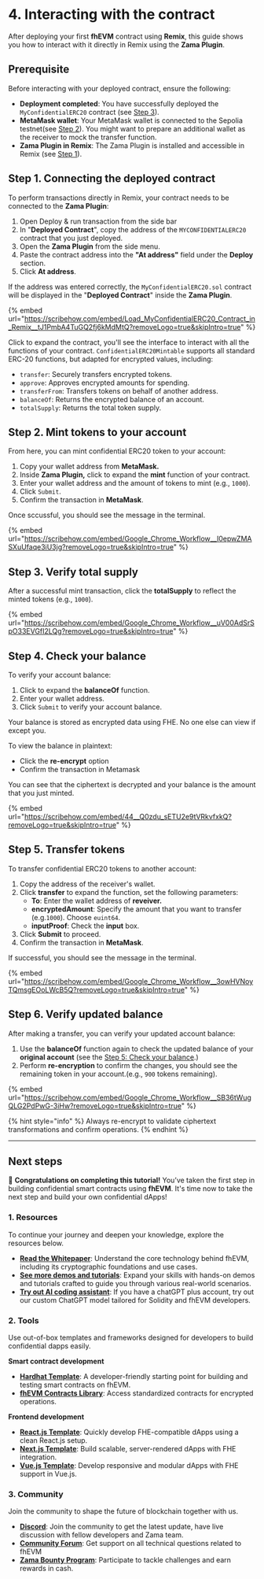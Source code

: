 # 4. Interacting with the contract

After deploying your first **fhEVM** contract using **Remix**, this guide shows you how to interact with it directly in Remix using the **Zama Plugin**.

## Prerequisite

Before interacting with your deployed contract, ensure the following:

- **Deployment completed**: You have successfully deployed the `MyConfidentialERC20` contract (see [Step 3](deploying_cerc20.md)).
- **MetaMask wallet**: Your MetaMask wallet is connected to the Sepolia testnet(see [Step 2](connect_wallet.md)). You might want to prepare an additional wallet as the receiver to mock the transfer function.
- **Zama Plugin in Remix**: The Zama Plugin is installed and accessible in Remix (see [Step 1](remix.md)).

## Step 1. Connecting the deployed contract

To perform transactions directly in Remix, your contract needs to be connected to the **Zama Plugin**:

1. Open Deploy & run transaction from the side bar
2. In "**Deployed Contract**", copy the address of the `MYCONFIDENTIALERC20` contract that you just deployed.
3. Open the **Zama Plugin** from the side menu.
4. Paste the contract address into the **"At address"** field under the **Deploy** section.
5. Click **At address**.

If the address was entered correctly, the `MyConfidentialERC20.sol` contract will be displayed in the "**Deployed Contract**" inside the **Zama Plugin**.

{% embed url="https://scribehow.com/embed/Load_MyConfidentialERC20_Contract_in_Remix__tJ1PmbA4TuGQ2fj6kMdMtQ?removeLogo=true&skipIntro=true" %}

Click to expand the contract, you'll see the interface to interact with all the functions of your contract. `ConfidentialERC20Mintable` supports all standard ERC-20 functions, but adapted for encrypted values, including:

- `transfer`: Securely transfers encrypted tokens.
- `approve`: Approves encrypted amounts for spending.
- `transferFrom`: Transfers tokens on behalf of another address.
- `balanceOf`: Returns the encrypted balance of an account.
- `totalSupply`: Returns the total token supply.

## Step 2. Mint tokens to your account

From here, you can mint confidential ERC20 token to your account:

1. Copy your wallet address from **MetaMask.**
2. Inside **Zama Plugin,** click to expand the **mint** function of your contract.
3. Enter your wallet address and the amount of tokens to mint (e.g., `1000`).
4. Click `Submit`.
5. Confirm the transaction in **MetaMask**.

Once sccussful, you should see the message in the terminal.

{% embed url="https://scribehow.com/embed/Google_Chrome_Workflow__I0epwZMASXuUfaqe3iU3jg?removeLogo=true&skipIntro=true" %}

## Step 3. Verify total supply

After a successful mint transaction, click the **totalSupply** to reflect the minted tokens (e.g., `1000`).

{% embed url="https://scribehow.com/embed/Google_Chrome_Workflow__uV00AdSrSpO33EVGfI2LQg?removeLogo=true&skipIntro=true" %}

## Step 4. Check your balance

To verify your account balance:

1. Click to expand the **balanceOf** function.
2. Enter your wallet address.
3. Click `Submit` to verify your account balance.

Your balance is stored as encrypted data using FHE. No one else can view if except you.

To view the balance in plaintext:

- Click the **re-encrypt** option
- Confirm the transaction in Metamask

You can see that the ciphertext is decrypted and your balance is the amount that you just minted.

{% embed url="https://scribehow.com/embed/44__Q0zdu_sETU2e9tVRkvfxkQ?removeLogo=true&skipIntro=true" %}

## Step 5. Transfer tokens

To transfer confidential ERC20 tokens to another account:

1. Copy the address of the receiver's wallet.
2. Click **transfer** to expand the function, set the following parameters:
   - **To**: Enter the wallet address of **reveiver.**
   - **encryptedAmount**: Specify the amount that you want to transfer (e.g.`1000`). Choose `euint64`.
   - **inputProof**: Check the **input** box.
3. Click **Submit** to proceed.
4. Confirm the transaction in **MetaMask**.

If successful, you should see the message in the terminal.

{% embed url="https://scribehow.com/embed/Google_Chrome_Workflow__3owHVNoyTQmsgEOoLWcB5Q?removeLogo=true&skipIntro=true" %}

## Step 6. Verify updated balance

After making a transfer, you can verify your updated account balance:

1. Use the **balanceOf** function again to check the updated balance of your **original account** (see the [Step 5: Check your balance](interact.md#5-check-your-balance).)
2. Perform **re-encryption** to confirm the changes, you should see the remaining token in your account.(e.g., `900` tokens remaining).

{% embed url="https://scribehow.com/embed/Google_Chrome_Workflow__SB36tWugQLG2PdPwG-3iHw?removeLogo=true&skipIntro=true" %}

{% hint style="info" %}
Always re-encrypt to validate ciphertext transformations and confirm operations.
{% endhint %}

---

## Next steps

🎉 **Congratulations on completing this tutorial!** You’ve taken the first step in building confidential smart contracts using **fhEVM**. It's time now to take the next step and build your own confidential dApps!

### 1. Resources

To continue your journey and deepen your knowledge, explore the resources below.

- [**Read the Whitepaper**](https://github.com/zama-ai/fhevm/blob/main/fhevm-whitepaper-v2.pdf): Understand the core technology behind fhEVM, including its cryptographic foundations and use cases.
- [**See more demos and tutorials**](../../../tutorials/see-all-tutorials.md): Expand your skills with hands-on demos and tutorials crafted to guide you through various real-world scenarios.
- [**Try out AI coding assistant**](https://chatgpt.com/g/g-67518aee3c708191b9f08d077a7d6fa1-zama-solidity-developer): If you have a chatGPT plus account, try out our custom ChatGPT model tailored for Solidity and fhEVM developers.

### 2. Tools

Use out-of-box templates and frameworks designed for developers to build confidential dapps easily.

**Smart contract development**

- [**Hardhat Template**](https://github.com/zama-ai/fhevm-hardhat-template): A developer-friendly starting point for building and testing smart contracts on fhEVM.
- [**fhEVM Contracts Library**](https://github.com/zama-ai/fhevm-contracts): Access standardized contracts for encrypted operations.

**Frontend development**

- [**React.js Template**](https://github.com/zama-ai/fhevm-react-template): Quickly develop FHE-compatible dApps using a clean React.js setup.
- [**Next.js Template**](https://github.com/zama-ai/fhevm-next-template): Build scalable, server-rendered dApps with FHE integration.
- [**Vue.js Template**](https://github.com/zama-ai/fhevm-vue-template): Develop responsive and modular dApps with FHE support in Vue.js.

### 3. Community

Join the community to shape the future of blockchain together with us.

- [**Discord**](https://discord.gg/zama-ai): Join the community to get the latest update, have live discussion with fellow developers and Zama team.
- [**Community Forum**](https://community.zama.ai/): Get support on all technical questions related to fhEVM
- [**Zama Bounty Program**](https://github.com/zama-ai/bounty-program): Participate to tackle challenges and earn rewards in cash.
